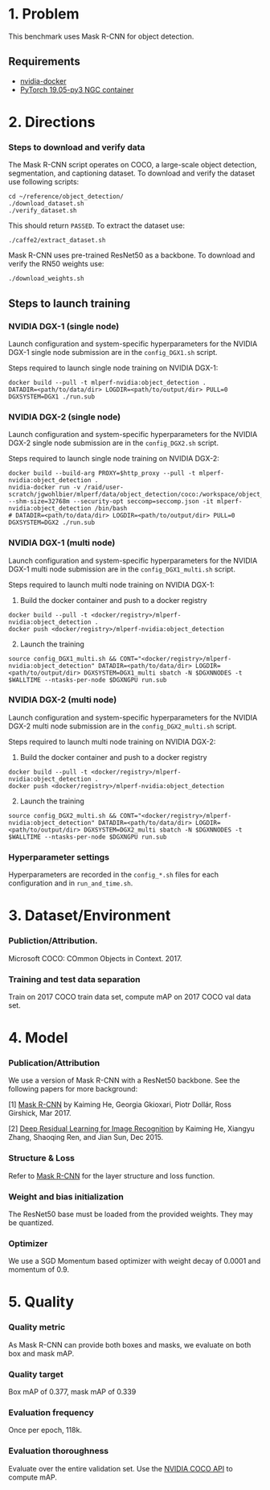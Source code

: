 # 1. Problem
This benchmark uses Mask R-CNN for object detection.

## Requirements
* [nvidia-docker](https://github.com/NVIDIA/nvidia-docker)
* [PyTorch 19.05-py3 NGC container](https://ngc.nvidia.com/registry/nvidia-pytorch)

# 2. Directions

### Steps to download and verify data
The Mask R-CNN script operates on COCO, a large-scale object detection, segmentation, and captioning dataset.
To download and verify the dataset use following scripts:

    cd ~/reference/object_detection/
    ./download_dataset.sh
    ./verify_dataset.sh

This should return `PASSED`.
To extract the dataset use:

    ./caffe2/extract_dataset.sh

Mask R-CNN uses pre-trained ResNet50 as a backbone.
To download and verify the RN50 weights use:

    ./download_weights.sh

## Steps to launch training

### NVIDIA DGX-1 (single node)
Launch configuration and system-specific hyperparameters for the NVIDIA DGX-1
single node submission are in the `config_DGX1.sh` script.

Steps required to launch single node training on NVIDIA DGX-1:

```
docker build --pull -t mlperf-nvidia:object_detection .
DATADIR=<path/to/data/dir> LOGDIR=<path/to/output/dir> PULL=0 DGXSYSTEM=DGX1 ./run.sub
```
### NVIDIA DGX-2 (single node)
Launch configuration and system-specific hyperparameters for the NVIDIA DGX-2
single node submission are in the `config_DGX2.sh` script.

Steps required to launch single node training on NVIDIA DGX-2:

```
docker build --build-arg PROXY=$http_proxy --pull -t mlperf-nvidia:object_detection .
nvidia-docker run -v /raid/user-scratch/jgwohlbier/mlperf/data/object_detection/coco:/workspace/object_detection/coco --shm-size=32768m --security-opt seccomp=seccomp.json -it mlperf-nvidia:object_detection /bin/bash
# DATADIR=<path/to/data/dir> LOGDIR=<path/to/output/dir> PULL=0 DGXSYSTEM=DGX2 ./run.sub
```

### NVIDIA DGX-1 (multi node)
Launch configuration and system-specific hyperparameters for the NVIDIA DGX-1
multi node submission are in the `config_DGX1_multi.sh` script.

Steps required to launch multi node training on NVIDIA DGX-1:

1. Build the docker container and push to a docker registry
```
docker build --pull -t <docker/registry>/mlperf-nvidia:object_detection .
docker push <docker/registry>/mlperf-nvidia:object_detection
```

2. Launch the training
```
source config_DGX1_multi.sh && CONT="<docker/registry>/mlperf-nvidia:object_detection" DATADIR=<path/to/data/dir> LOGDIR=<path/to/output/dir> DGXSYSTEM=DGX1_multi sbatch -N $DGXNNODES -t $WALLTIME --ntasks-per-node $DGXNGPU run.sub
```

### NVIDIA DGX-2 (multi node)
Launch configuration and system-specific hyperparameters for the NVIDIA DGX-2
multi node submission are in the `config_DGX2_multi.sh` script.

Steps required to launch multi node training on NVIDIA DGX-2:

1. Build the docker container and push to a docker registry
```
docker build --pull -t <docker/registry>/mlperf-nvidia:object_detection .
docker push <docker/registry>/mlperf-nvidia:object_detection
```

2. Launch the training
```
source config_DGX2_multi.sh && CONT="<docker/registry>/mlperf-nvidia:object_detection" DATADIR=<path/to/data/dir> LOGDIR=<path/to/output/dir> DGXSYSTEM=DGX2_multi sbatch -N $DGXNNODES -t $WALLTIME --ntasks-per-node $DGXNGPU run.sub
```
### Hyperparameter settings

Hyperparameters are recorded in the `config_*.sh` files for each configuration and in `run_and_time.sh`.

# 3. Dataset/Environment
### Publiction/Attribution.
Microsoft COCO: COmmon Objects in Context. 2017.

### Training and test data separation
Train on 2017 COCO train data set, compute mAP on 2017 COCO val data set.


# 4. Model
### Publication/Attribution

We use a version of Mask R-CNN with a ResNet50 backbone. See the following papers for more background:

[1] [Mask R-CNN](https://arxiv.org/abs/1703.06870) by Kaiming He, Georgia Gkioxari, Piotr Dollár, Ross Girshick, Mar 2017.

[2] [Deep Residual Learning for Image Recognition](https://arxiv.org/abs/1512.03385) by Kaiming He, Xiangyu Zhang, Shaoqing Ren, and Jian Sun, Dec 2015.


### Structure & Loss
Refer to [Mask R-CNN](https://arxiv.org/abs/1703.06870) for the layer structure and loss function.


### Weight and bias initialization
The ResNet50 base must be loaded from the provided weights. They may be quantized.


### Optimizer
We use a SGD Momentum based optimizer with weight decay of 0.0001 and momentum of 0.9.


# 5. Quality
### Quality metric
As Mask R-CNN can provide both boxes and masks, we evaluate on both box and mask mAP.

### Quality target
Box mAP of 0.377, mask mAP of 0.339

### Evaluation frequency
Once per epoch, 118k.

### Evaluation thoroughness
Evaluate over the entire validation set. Use the [NVIDIA COCO API](https://github.com/NVIDIA/cocoapi/) to compute mAP.